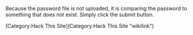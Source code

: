 Because the password file is not uploaded, it is comparing the password
to something that does not exist. Simply click the submit button.

[Category:Hack This Site](Category:Hack This Site "wikilink")
